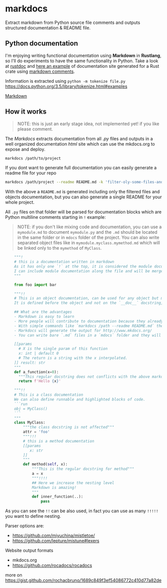 # markdocs

Extract markdown from Python source file comments and outputs structured documentation &amp; README file.

## Python documentation

I'm enjoying writing functional documentation using __Markdown__ in __Rustlang__, so I'll do experiments to have the same functionality in Python.  Take a look at [rustdoc](https://doc.rust-lang.org/book/first-edition/documentation.html) and [here an example](https://doc.rust-lang.org/rand/rand/index.html) of documentation site generated for a Rust crate using [markdown comments](https://doc.rust-lang.org/rand/src/rand/lib.rs.html#11-1288).

Information is extracted using `python -m tokenize file.py` https://docs.python.org/3.5/library/tokenize.html#examples

[Markdown](http://commonmark.org/help/)

## How it works

> NOTE: this is just an early stage idea, not implemented yet! if you like please comment.

The _Markdocs_ extracts documentation from all _.py_ files and outputs in a well organized documentation _html_ site which can use the mkdocs.org to expose and deploy.

```bash
markdocs /path/to/project
```

If you dont want to generate full documentation you can easily generate a readme file for your repo

```bash
markdocs /path/project --readme README.md -k 'filter-oly-some-files-and-objects'
```

With the above a `README.md` is generated including only the filtered files and objects documentation, but you can also generate a single README for your whole project.


All `.py` files on that folder will be parsed for documentation blocks which are Python multiline comments starting in `!` example:

> NOTE: if you don't like mixing code and documentation, you can use a `mymodule.md` to document `mymodule.py` and the `.md` should be located in the same folder or in `mdocs` folder of the project. You can also write separated object files like in `mymodule.myclass.mymethod.md` which will be linked only to the `mymethod` of `MyClass`.

```python
    """!
    # this is a documentation written in markdown
    As it has only one `!` at the top, it is considered the module documentation
    I can include module documentation along the file and will be merged in to the top level documentation
    """

    from foo import bar

    """!!
    # This is an object documentation, can be used for any object but most for functions and classes
    It is defined before the object and not on the `__doc__` docstring, as markdocs does not conflicts with it.

    ## What are the advantages
    - Markdown is easy to learn
    - More people will contribute to documentation because they already know the format
    - With simple commands like `markdocs /path --readme README.md` the readme for your repo is generated from markdocs
    - Markdocs will generate the output for http://www.mkdocs.org/
    - You can write bare `.md` files in a `mdocs` folder and they will be added to you documentation as well

    [[params
      # X is the single param of this function
      x: int | default 0
      # The return is a string with the x interpolated.
    ]] result: str
    """
    def a_function(x=0):
      """This regular docstring does not conflicts with the above markdoc"""
      return f'Hello {x}'

    """!!
    # This is a class documentation
    We can also define runnable and highlighted blocks of code.
    ```run
    obj = MyClass()
    ```
    """
    class MyClass:
        """the class docstring is not affected"""
        attr = 'foo'
        """!!!
        # this is a method documentation
        [[params
           x: str
        ]]
        """
        def method(self, x):
            """This is the regular docstring for method"""
            a = x
            """!!!!
            ## Here we increase the nesting level
            Markdown is amazing!
            """
            def inner_function(..):
                pass
```

As you can see the `!!` can be also used, in fact you can use as many `!!!!!` you want to define nesting.

Parser options are:

- https://github.com/miyuchina/mistletoe/
- https://github.com/lepture/mistune#lexers

Website output formats

- mkdocs.org
- https://github.com/rocadocs/rocadocs

more on https://gist.github.com/rochacbruno/1689c849f3ef54086772c410d77a82de
